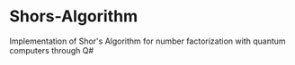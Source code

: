# Shors-Algorithm
Implementation of Shor's Algorithm for number factorization with quantum computers through Q#
